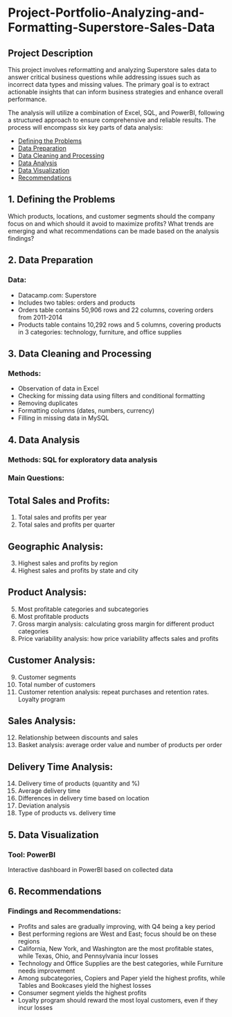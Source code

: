 # Project-Portfolio-Analyzing-and-Formatting-Superstore-Sales-Data

## Project Description
This project involves reformatting and analyzing Superstore sales data to answer critical business questions while addressing issues such as incorrect data types and missing values. The primary goal is to extract actionable insights that can inform business strategies and enhance overall performance.

The analysis will utilize a combination of Excel, SQL, and PowerBI, following a structured approach to ensure comprehensive and reliable results. The process will encompass six key parts of data analysis:

* [Defining the Problems](#1-defining-the-problems)
* [Data Preparation](#2-data-preparation)
* [Data Cleaning and Processing](#3-data-cleaning-and-processing)
* [Data Analysis](#4-data-analysis)
* [Data Visualization](#5-data-visualization)
* [Recommendations](#6-recommendations)

  
## 1. Defining the Problems
Which products, locations, and customer segments should the company focus on and which should it avoid to maximize profits?
What trends are emerging and what recommendations can be made based on the analysis findings?

## 2. Data Preparation
### Data:
* Datacamp.com: Superstore
* Includes two tables: orders and products
* Orders table contains 50,906 rows and 22 columns, covering orders from 2011-2014
* Products table contains 10,292 rows and 5 columns, covering products in 3 categories: technology, furniture, and office supplies

## 3. Data Cleaning and Processing
### Methods:
* Observation of data in Excel
* Checking for missing data using filters and conditional formatting
* Removing duplicates
* Formatting columns (dates, numbers, currency)
* Filling in missing data in MySQL

## 4. Data Analysis
### Methods: SQL for exploratory data analysis

### Main Questions:

## Total Sales and Profits:

1. Total sales and profits per year
2. Total sales and profits per quarter

## Geographic Analysis:

3. Highest sales and profits by region
4. Highest sales and profits by state and city
   
## Product Analysis:

5. Most profitable categories and subcategories
6. Most profitable products
7. Gross margin analysis: calculating gross margin for different product categories
8. Price variability analysis: how price variability affects sales and profits

## Customer Analysis:

9. Customer segments
10. Total number of customers
11. Customer retention analysis: repeat purchases and retention rates. Loyalty program

## Sales Analysis:

12. Relationship between discounts and sales
13. Basket analysis: average order value and number of products per order

## Delivery Time Analysis:

14. Delivery time of products (quantity and %)
15. Average delivery time
16. Differences in delivery time based on location
17. Deviation analysis
18. Type of products vs. delivery time

## 5. Data Visualization
### Tool: PowerBI

Interactive dashboard in PowerBI based on collected data

## 6. Recommendations

### Findings and Recommendations:

* Profits and sales are gradually improving, with Q4 being a key period
* Best performing regions are West and East; focus should be on these regions
* California, New York, and Washington are the most profitable states, while Texas, Ohio, and Pennsylvania incur losses
* Technology and Office Supplies are the best categories, while Furniture needs improvement
* Among subcategories, Copiers and Paper yield the highest profits, while Tables and Bookcases yield the highest losses
* Consumer segment yields the highest profits
* Loyalty program should reward the most loyal customers, even if they incur losses
